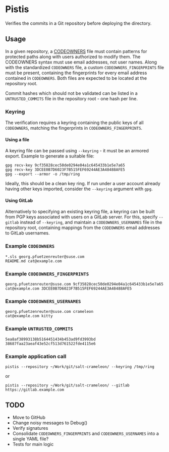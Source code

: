 # Pistis

Verifies the commits in a Git repository before deploying the directory.

## Usage

In a given repository, a [CODEOWNERS](https://docs.github.com/en/repositories/managing-your-repositorys-settings-and-features/customizing-your-repository/about-code-owners) file must contain patterns for protected paths along with users authorized to modify them. The CODEOWNERS syntax must use email addresses, not user names.
Along with the standardized `CODEOWNERS` file, a custom `CODEOWNERS_FINGERPRINTS` file must be present, containing the fingerprints for every email address contained in `CODEOWNERS`.
Both files are expected to be located at the repository root.

Commit hashes which should not be validated can be listed in a `UNTRUSTED_COMMITS` file in the repository root - one hash per line.

### Keyring

The verification requires a keyring containing the public keys of all `CODEOWNERS`, matching the fingerprints in `CODEOWNERS_FINGERPRINTS`.

#### Using a file

A keyring file can be passed using `--keyring` - it must be an armored export. Example to generate a suitable file:

```
gpg recv-key 9cf35828cec50de0294e04a1c645433b1e5e7a65
gpg recv-key 3DCEE0B7D6023F7B515FEF69244AE3A48488AFE5
gpg --export --armor -o /tmp/ring
```

Ideally, this should be a clean key ring. If run under a user account already having other keys imported, consider the `--keyring` argument with `gpg`.

#### Using GitLab

Alternatively to specifying an existing keyring file, a keyring can be built from PGP keys associated with users on a GitLab server.
For this, specify `--gitlab` instead of `--keyring`, and maintain a `CODEOWNERS_USERNAMES` file in the repository root, containing mappings from the `CODEOWNERS` email addresses to GitLab usernames.

### Example `CODEOWNERS`

```
*.sls georg.pfuetzenreuter@suse.com
README.md cat@example.com
```

### Example `CODEOWNERS_FINGERPRINTS`

```
georg.pfuetzenreuter@suse.com 9cf35828cec50de0294e04a1c645433b1e5e7a65
cat@example.com 3DCEE0B7D6023F7B515FEF69244AE3A48488AFE5
```

### Example `CODEOWNERS_USERNAMES`

```
georg.pfuetzenreuter@suse.com crameleon
cat@example.com kitty
```

### Example `UNTRUSTED_COMMITS`

```
5ea8af38993138b5164451434b453ad9fd3993bd
38687faa23aeaf43e52cf513d761522fde4115e6
```

### Example application call

```
pistis --repository ~/Work/git/salt-crameleon/ --keyring /tmp/ring
```

or

```
pistis --repository ~/Work/git/salt-crameleon/ --gitlab https://gitlab.example.com
```

## TODO

- Move to GitHub
- Change noisy messages to Debug()
- Verify signatures
- Consolidate `CODEOWNERS_FINGERPRINTS` and `CODEOWNERS_USERNAMES` into a single YAML file?
- Tests for main logic
